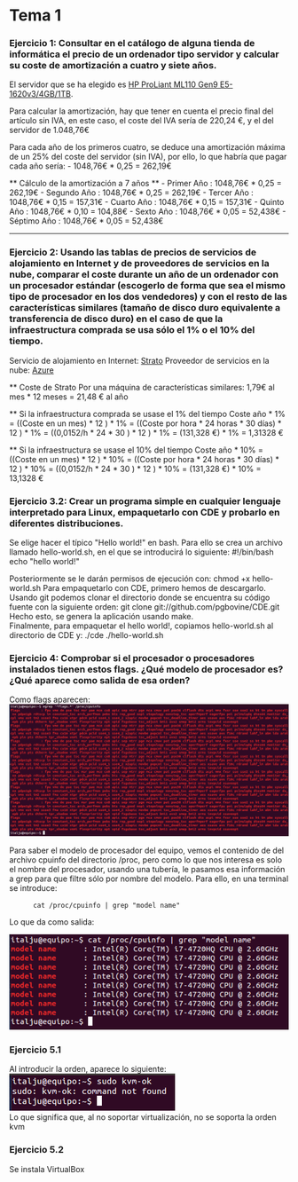 # Tema 1

### Ejercicio 1: Consultar en el catálogo de alguna tienda de informática el precio de un ordenador tipo servidor y calcular su coste de amortización a cuatro y siete años.

El servidor que se ha elegido es [HP ProLiant ML110 Gen9 E5-1620v3/4GB/1TB](http://www.pccomponentes.com/hp_proliant_ml110_gen9_e5_1620v3_4gb_1tb.html).

Para calcular la amortización, hay que tener en cuenta el precio final del artículo sin IVA, en este caso, el coste del IVA sería de 220,24 €, y el del servidor de 1.048,76€

Para cada año de los primeros cuatro, se deduce una amortización máxima de un 25% del coste del servidor (sin IVA), por ello, lo que habría que pagar cada año sería: 
	- 1048,76€ * 0,25	=	262,19€

** Cálculo de la amortización a 7 años **
	- Primer Año  :	1048,76€ * 0,25	=	262,19€
	- Segundo Año :	1048,76€ * 0,25	=	262,19€
	- Tercer Año  :	1048,76€ * 0,15 =	157,31€
	- Cuarto Año  : 1048,76€ * 0,15 =	157,31€
	- Quinto Año  : 1048,76€ * 0,10 =	104,88€
	- Sexto Año   : 1048,76€ * 0,05 =	52,438€
	- Séptimo Año : 1048,76€ * 0,05 =	52,438€


-------------------------------------------------------------------------------------------------------------------------------------------------

### Ejercicio 2: Usando las tablas de precios de servicios de alojamiento en Internet y de proveedores de servicios en la nube, comparar el coste durante un año de un ordenador con un procesador estándar (escogerlo de forma que sea el mismo tipo de procesador en los dos vendedores) y con el resto de las características similares (tamaño de disco duro equivalente a transferencia de disco duro) en el caso de que la infraestructura comprada se usa sólo el 1% o el 10% del tiempo.

Servicio de alojamiento en Internet: [Strato](https://www.strato.es/)
Proveedor de servicios en la nube: [Azure](https://azure.microsoft.com/es-es/pricing/details/virtual-machines/#Linux)

** Coste de Strato
 Por una máquina de características similares: 1,79€ al mes * 12 meses = 21,48 € al año


** Si la infraestructura comprada se usase el 1% del tiempo 
 Coste año * 1% = ((Coste en un mes) * 12 ) * 1% = ((Coste por hora * 24 horas * 30 días) * 12 ) * 1% = ((0,0152/h * 24 * 30 ) * 12 ) * 1% = (131,328 €) * 1% = 1,31328 €          
                   

** Si la infraestructura se usase el 10% del tiempo
 Coste año * 10% = ((Coste en un mes) * 12 ) * 10% = ((Coste por hora * 24 horas * 30 días) * 12 ) * 10% = ((0,0152/h * 24 * 30 ) * 12 ) * 10% = (131,328 €) * 10% = 13,1328 € 


### Ejercicio 3.2: Crear un programa simple en cualquier lenguaje interpretado para Linux, empaquetarlo con CDE y probarlo en diferentes distribuciones.

 Se elige hacer el típico "Hello world!" en bash. Para ello se crea un archivo llamado hello-world.sh, en el que se introducirá lo siguiente:
   #!/bin/bash
   echo "hello world!"     

Posteriormente se le darán permisos de ejecución con: chmod +x hello-world.sh
Para empaquetarlo con CDE, primero hemos de descargarlo. Usando git podemos clonar el directorio donde se encuentra su código fuente con la siguiente orden:
git clone git://github.com/pgbovine/CDE.git
Hecho esto, se genera la aplicación usando make.            
Finalmente, para empaquetar el hello world!, copiamos hello-world.sh al directorio de CDE y: ./cde ./hello-world.sh

### Ejercicio 4: Comprobar si el procesador o procesadores instalados tienen estos flags. ¿Qué modelo de procesador es? ¿Qué aparece como salida de esa orden?

      
Como flags aparecen:   
![misFlags](tema1/ejercicio4_flags.png)    

      
Para saber el modelo de procesador del equipo, vemos el contenido de del archivo cpuinfo del directorio /proc, pero como lo que nos interesa es solo el nombre del procesador, usando una tubería, le pasamos esa información a grep para que filtre sólo por nombre del modelo. Para ello, en una terminal se introduce:
      
          cat /proc/cpuinfo | grep "model name"
         
Lo que da como salida:          

![miProcesador](tema1/ejercicio4_modeloProcesadores.png)    

### Ejercicio 5.1
      
Al introducir la orden, aparece lo siguiente:         
![kvm](tema1/ejercicio5_kvm.png)       
Lo que significa que, al no soportar virtualización, no se soporta la orden kvm

### Ejercicio 5.2
     
Se instala VirtualBox